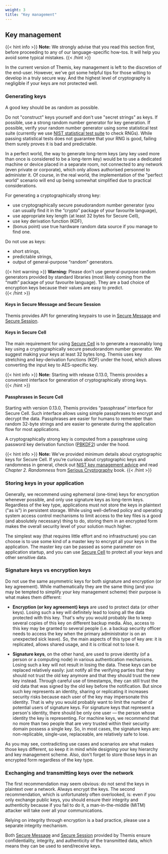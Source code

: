 ```yaml
---
weight: 3
title: "Key management"
---
```


## Key management

{{< hint info >}}
**Note:** We strongly advise that you read this section first, before proceeding to any of our language-specific how-tos. It will help you avoid some typical mistakes.
{{< /hint >}}

In the current version of Themis, key management is left to the discretion of the end-user. However, we've got some helpful tips for those willing to develop in a truly secure way. And the highest level of cryptography is negligible if your keys are not protected well. 

### Generating keys

A good key should be as random as possible. 

Do not "construct" keys yourself and don't use "secret strings" as keys. If possible, use a strong random number generator for key generation.
If possible, verify your random number generator using some statistical test suite (currently we use [NIST statistical test suite](https://csrc.nist.gov/Projects/Random-Bit-Generation/Documentation-and-Software) to check RNGs). While passing statistical tests does not guarantee that your RNG is good, failing them surely proves it is bad and predictable.

In a perfect world, the way to generate long-term keys (any key used more than once is considered to be a long-term key) would be to use a dedicated machine or device placed in a separate room, not connected to any network (even private or corporate), which only allows authorised personnel to administer it. Of course, in the real world, the implementation of the "perfect world" scenario will end up being somewhat simplified due to practical considerations.    

For generating a cryptographically strong key:

* use cryptographically secure pseudorandom number generator (you can usually find it in the “crypto” package of your favourite language),
* use appropriate key length (at least 32 bytes for Secure Cell),     
* use key derivation function (KDF),        
* (bonus point) use true hardware random data source if you manage to find one.        

Do not use as keys:

* short strings,     
* predictable strings,     
* output of general-purpose “random” generators.   

{{< hint warning >}}
**Warning:** Please don’t use general-purpose random generators provided by standard libraries (most likely coming from the “math” package of your favourite language). They are a bad choice of encryption keys because their values are easy to predict.    
{{< /hint >}}


#### Keys in Secure Message and Secure Session    

Themis provides API for generating keypairs to use in [Secure Message](/docs/themis/crypto-theory/crypto-systems/secure-message/) and [Secure Session](/docs/themis/crypto-theory/crypto-systems/secure-cell/).    

#### Keys in Secure Cell     

The main requirement for using [Secure Cell](/docs/themis/crypto-theory/crypto-systems/secure-cell/) is to generate a reasonably long key using a cryptographically secure pseudorandom number generator. We suggest making your keys at least 32 bytes long. Themis uses key stretching and key-derivation functions (KDF) under the hood, which allows converting the input key to AES-specific key.   

{{< hint info >}}
**Note:** Starting with release 0.13.0, Themis provides a convenient interface for generation of cryptographically strong keys.     
{{< /hint >}}

#### Passphrases in Secure Cell     
  
Starting with version 0.13.0, Themis provides “passphrase” interface for Secure Cell. Such interface allows using simple passphrases to encrypt and decrypt the data. Passphrases are easier for humans to remember than random 32-byte strings and are easier to generate during the application flow for most applications.

A cryptographically strong key is computed from a passphrase using password key derivation function ([PBKDF2](https://en.wikipedia.org/wiki/PBKDF2)) under the hood. 

{{< hint info >}}
**Note:** We’ve provided minimum details about cryptographic keys for Secure Cell. If you’re curious about cryptographic keys and randomness in general, check out [NIST key management advice](https://nvlpubs.nist.gov/nistpubs/SpecialPublications/NIST.SP.800-133r1.pdf) and read _Chapter 2. Randomness_ from [Serious Cryptography](https://nostarch.com/seriouscrypto) book.
{{< /hint >}}

### Storing keys in your application

Generally, we recommend using ephemeral (one-time) keys for encryption whenever possible, and only use signature keys as long-term keys. Regardless of the key type, applications must not store the keys in plaintext ("as is") in persistent storage. While using well-defined policy and operating system access control mechanisms to limit access to the key files is a good (and absolutely necessary) thing to do, storing them in an encrypted form makes the overall security level of your solution much higher. 

The simplest way (that requires little effort and no infrastructure) you can choose is to use some kind of a master key to encrypt all your keys in the application. The master key can be passed as some parameter on application startup, and you can use [Secure Cell](/docs/themis/crypto-theory/crypto-systems/secure-cell/) to protect all your keys and other sensitive data.

### Signature keys vs encryption keys

Do not use the same asymmetric keys for both signature and encryption (or key agreement). While mathematically they are the same thing (and you may be tempted to simplify your key management scheme) their purpose is what makes them different:

- **Encryption (or key agreement) keys** are used to protect data (or other keys). Losing such a key will definitely lead to losing all the data protected with this key. That's why you would probably like to keep several copies of this key on different backup media. Also, access to this key may be granted to several people (i.e. a backup security officer needs to access the key when the primary administrator is on an unexpected sick leave). So, the main aspects of this type of key are: it is replicated, allows shared usage, and it is critical not to lose it.

- **Signature keys**, on the other hand, are used to prove identity (of a person or a computing node) in various authentication mechanisms. Losing such a key will not result in losing the data. These keys can be replaced relatively easily: just notify all the verifying parties that they should not trust the old key anymore and that they should trust the new key instead. Through careful use of timestamps, they can still trust the old data that was signed by the old key before the notification. But since such key represents an identity, sharing or replicating it increases security risks because each user of the key may impersonate this identity. That is why you would probably want to limit the number of potential users of signature keys. For signature keys that represent a person's identity, there should be only one user — the person whose identity the key is representing. For machine keys, we recommend that no more than two people that are very trusted within their security domain possess a single key. So, in most cases, the signature keys are: non-replicable, single-use, replaceable, are relatively safe to lose.

As you may see, contradicting use cases and scenarios are what makes those keys different, so keep it in mind while designing your key hierarchy and key management scheme. Also, don't forget to store those keys in an encrypted form regardless of the key type.

### Exchanging and transmitting keys over the network

The first recommendation may seem obvious: do not send the keys in plaintext over a network. Always encrypt the keys.
The second recommendation, which is unfortunately often overlooked, is: even if you only exchange public keys, you should ensure their integrity and authenticity because if you fail to do it, a man-in-the-middle (MiTM) attacker will take over all your communications. 

Relying on integrity through encryption is a bad practice, please use a separate integrity mechanism. 

Both [Secure Message](/docs/themis/crypto-theory/crypto-systems/secure-message/) and [Secure Session](/docs/themis/crypto-theory/crypto-systems/secure-session/) provided by Themis ensure confidentiality, integrity, and authenticity of the transmitted data, which means they can be used to send/receive keys.
